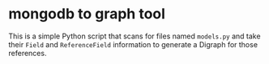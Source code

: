 # mongodb to graph tool

This is a simple Python script that scans for files named `models.py` and take their
`Field` and `ReferenceField` information to generate a Digraph for those references.
